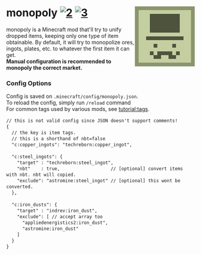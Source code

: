 # monopoly [![2][2]][4]  [![3][3]][5] <img src="src/main/resources/icon.png" align="right"/>

monopoly is a Minecraft mod that'll try to unify dropped items, keeping only one type of item obtainable. By default, it will try to monopolize ores, ingots, plates, etc. to whatever the first item it can get.    
**Manual configuration is recommended to monopoly the correct market.**

### Config Options
Config is saved on `.minecraft/config/monopoly.json`.   
To reload the config, simply run `/reload` command    
For common tags used by various mods, see [tutorial:tags](https://fabricmc.net/wiki/tutorial:tags).
```json5
// this is not valid config since JSON doesn't support comments!
{
  // the key is item tags.
  // this is a shorthand of nbt=false
  "c:copper_ingots": "techreborn:copper_ingot",
  
  "c:steel_ingots": {
    "target" : "techreborn:steel_ingot",
    "nbt"    : true,                   // [optional] convert items with nbt. nbt will copied.
    "exclude": "astromine:steel_ingot" // [optional] this wont be converted.
  },

  "c:iron_dusts": {
    "target" : "indrev:iron_dust",
    "exclude": [ // accept array too
      "appliedenergistics2:iron_dust",
      "astromine:iron_dust"
    ]
  }
}
```

[2]: https://img.shields.io/badge/loader-Fabric-blue
[3]: https://img.shields.io/badge/code_quality-F-red
[4]: https://fabricmc.net
[5]: https://git.io/code-quality
